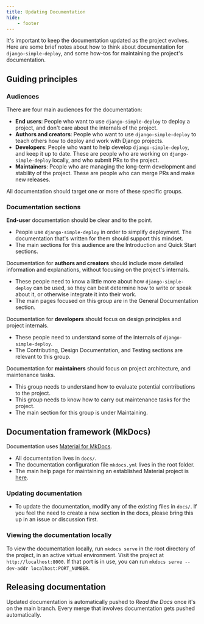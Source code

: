 ```yaml
---
title: Updating Documentation
hide:
    - footer
---
```


It's important to keep the documentation updated as the project evolves. Here are some brief notes about how to think about documentation for `django-simple-deploy`, and some how-tos for maintaining the project's documentation.

## Guiding principles

### Audiences

There are four main audiences for the documentation:

- **End users**: People who want to use `django-simple-deploy` to deploy a project, and don't care about the internals of the project.
- **Authors and creators**: People who want to use `django-simple-deploy` to teach others how to deploy and work with Django projects.
- **Developers**: People who want to help develop `django-simple-deploy`, and keep it up to date. These are people who are working on `django-simple-deploy` locally, and who submit PRs to the project.
- **Maintainers**: People who are managing the long-term development and stability of the project. These are people who can merge PRs and make new releases.

All documentation should target one or more of these specific groups.

### Documentation sections

**End-user** documentation should be clear and to the point.

- People use `django-simple-deploy` in order to simplify deployment. The documentation that's written for them should support this mindset.
- The main sections for this audience are the Introduction and Quick Start sections.

Documentation for **authors and creators** should include more detailed information and explanations, without focusing on the project's internals.

- These people need to know a little more about how `django-simple-deploy` can be used, so they can best determine how to write or speak about it, or otherwise integrate it into their work.
- The main pages focused on this group are in the General Documentation section.

Documentation for **developers** should focus on design principles and project internals.

- These people need to understand some of the internals of `django-simple-deploy`.
- The Contributing, Design Documentation, and Testing sections are relevant to this group.

Documentation for **maintainers** should focus on project architecture,  and maintenance tasks.

- This group needs to understand how to evaluate potential contributions to the project.
- This group needs to know how to carry out maintenance tasks for the project.
- The main section for this group is under Maintaining.

## Documentation framework (MkDocs)

Documentation uses [Material for MkDocs](https://squidfunk.github.io/mkdocs-material/).

- All documentation lives in `docs/`.
- The documentation configuration file `mkdocs.yml` lives in the root folder.
- The main help page for maintaining an established Material project is [here](https://squidfunk.github.io/mkdocs-material/reference/).

### Updating documentation

- To update the documentation, modify any of the existing files in `docs/`. If you feel the need to create a new section in the docs, please bring this up in an issue or discussion first.

### Viewing the documentation locally

To view the documentation locally, run `mkdocs serve` in the root directory of the project, in an active virtual environment. Visit the project at `http://localhost:8000`. If that port is in use, you can run `mkdocs serve --dev-addr localhost:PORT_NUMBER`.

## Releasing documentation

Updated documentation is automatically pushed to *Read the Docs* once it's on the main branch. Every merge that involves documentation gets pushed automatically.
